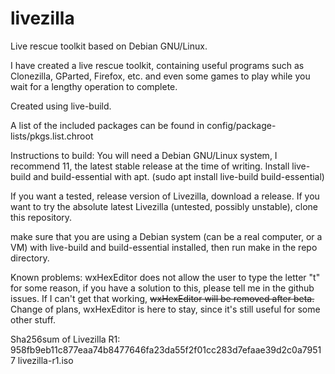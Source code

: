 # livezilla
Live rescue toolkit based on Debian GNU/Linux.

I have created a live rescue toolkit, containing useful programs such as Clonezilla, GParted, Firefox, etc. and even some games to play while you wait for a lengthy operation to complete.

Created using live-build.

A list of the included packages can be found in config/package-lists/pkgs.list.chroot

Instructions to build:
You will need a Debian GNU/Linux system, I recommend 11, the latest stable release at the time of writing.
Install live-build and build-essential with apt. (sudo apt install live-build build-essential)


If you want a tested, release version of Livezilla, download a release.
If you want to try the absolute latest Livezilla (untested, possibly unstable), clone this repository.

make sure that you are using a Debian system (can be a real computer, or a VM) with live-build and build-essential installed, then run make in the repo directory.

Known problems:
wxHexEditor does not allow the user to type the letter "t" for some reason, if you have a solution to this, please tell me in the github issues. If I can't get that working, ~~wxHexEditor will be removed after beta.~~ Change of plans, wxHexEditor is here to stay, since it's still useful for some other stuff.

Sha256sum of Livezilla R1:
958fb9eb11c877eaa74b8477646fa23da55f2f01cc283d7efaae39d2c0a79517  livezilla-r1.iso

